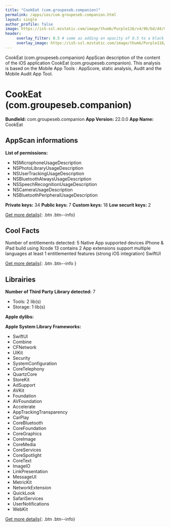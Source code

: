 ```yaml
---
title: "CookEat (com.groupeseb.companion)"
permalink: /apps/ios/com.groupeseb.companion.html
layout: single
author_profile: false
image: https://is5-ssl.mzstatic.com/image/thumb/Purple116/v4/96/bd/d4/96bdd444-0993-6a3e-1a9d-5886f8e125f5/AppIcon-1x_U007emarketing-0-7-0-0-85-220-0.png/512x512bb.jpg
header: 
     overlay_filter: 0.5 # same as adding an opacity of 0.5 to a black background
     overlay_image: https://is5-ssl.mzstatic.com/image/thumb/Purple116/v4/96/bd/d4/96bdd444-0993-6a3e-1a9d-5886f8e125f5/AppIcon-1x_U007emarketing-0-7-0-0-85-220-0.png/512x512bb.jpg
---
```

CookEat (com.groupeseb.companion) AppScan description of the content of the iOS application CookEat (com.groupeseb.companion). This analysis is based on the Mobile App Tools : AppScore, static analysis, Audit and the Mobile Audit App Tool.

# CookEat (com.groupeseb.companion)

**BundleId:** com.groupeseb.companion
**App Version:** 22.0.0
**App Name:** CookEat


## AppScan informations 

**List of permissions:** 
- NSMicrophoneUsageDescription
- NSPhotoLibraryUsageDescription
- NSUserTrackingUsageDescription
- NSBluetoothAlwaysUsageDescription
- NSSpeechRecognitionUsageDescription
- NSCameraUsageDescription
- NSBluetoothPeripheralUsageDescription
  
  
**Private keys:** 34
**Public keys:** 7
**Custom keys:** 18
**Low securit keys:** 2
  
[Get more details](/pricing.html){: .btn .btn--info}

## Cool Facts

Number of entitlements detected: 5
Native App
supported devices iPhone & iPad
build using Xcode 13
contains 2 App extensions
support multiple languages
at least 1 entitlemented features (strong iOS integration)
SwiftUI
  
[Get more details](/pricing.html){: .btn .btn--info }

## Librairies 
**Number of Third Party Library detected:** 7
- Tools: 2 lib(s)
- Storage: 1 lib(s)


**Apple dylibs:**


**Apple System Library Frameworks:**
- SwiftUI
- Combine
- CFNetwork
- UIKit
- Security
- SystemConfiguration
- CoreTelephony
- QuartzCore
- StoreKit
- AdSupport
- AVKit
- Foundation
- AVFoundation
- Accelerate
- AppTrackingTransparency
- CarPlay
- CoreBluetooth
- CoreFoundation
- CoreGraphics
- CoreImage
- CoreMedia
- CoreServices
- CoreSpotlight
- CoreText
- ImageIO
- LinkPresentation
- MessageUI
- MetricKit
- NetworkExtension
- QuickLook
- SafariServices
- UserNotifications
- WebKit


  
[Get more details](/pricing.html){: .btn .btn--info}

